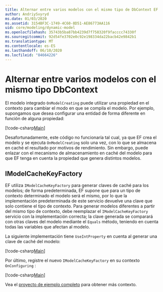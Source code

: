 ```yaml
---
title: Alternar entre varios modelos con el mismo tipo de DbContext EF Core
author: AndriySvyryd
ms.date: 01/03/2020
ms.assetid: 3154BF3C-1749-4C60-8D51-AE86773AA116
uid: core/modeling/dynamic-model
ms.openlocfilehash: 35743b5ba87bb4239d7f758320f9facccc74330f
ms.sourcegitcommit: 92d54fe3702e0c92e198334da22bacb42e9842b1
ms.translationtype: MT
ms.contentlocale: es-ES
ms.lasthandoff: 06/10/2020
ms.locfileid: "84664226"
---
```

# <a name="alternating-between-multiple-models-with-the-same-dbcontext-type"></a>Alternar entre varios modelos con el mismo tipo DbContext

El modelo integrado `OnModelCreating` puede utilizar una propiedad en el contexto para cambiar el modo en que se compila el modelo. Por ejemplo, supongamos que desea configurar una entidad de forma diferente en función de alguna propiedad:

[!code-csharp[Main](../../../samples/core/Modeling/DynamicModel/DynamicContext.cs?name=OnModelCreating)]

Desafortunadamente, este código no funcionaría tal cual, ya que EF crea el modelo y se ejecuta `OnModelCreating` solo una vez, con lo que se almacena en caché el resultado por motivos de rendimiento. Sin embargo, puede enlazar con el mecanismo de almacenamiento en caché del modelo para que EF tenga en cuenta la propiedad que genera distintos modelos.

## <a name="imodelcachekeyfactory"></a>IModelCacheKeyFactory

EF utiliza `IModelCacheKeyFactory` para generar claves de caché para los modelos; de forma predeterminada, EF supone que para un tipo de contexto determinado el modelo será el mismo, por lo que la implementación predeterminada de este servicio devuelve una clave que solo contiene el tipo de contexto. Para generar modelos diferentes a partir del mismo tipo de contexto, debe reemplazar el `IModelCacheKeyFactory` servicio con la implementación correcta; la clave generada se comparará con otras claves del modelo mediante el `Equals` método, teniendo en cuenta todas las variables que afectan al modelo.

La siguiente implementación tiene `UseIntProperty` en cuenta al generar una clave de caché del modelo:

[!code-csharp[Main](../../../samples/core/Modeling/DynamicModel/DynamicModelCacheKeyFactory.cs?name=DynamicModel)]

Por último, registre el nuevo `IModelCacheKeyFactory` en su contexto `OnConfiguring` :

[!code-csharp[Main](../../../samples/core/Modeling/DynamicModel/DynamicContext.cs?name=OnConfiguring)]

Vea el [proyecto de ejemplo completo](https://github.com/dotnet/EntityFramework.Docs/tree/master/samples/core/Modeling/DynamicModel) para obtener más contexto.
